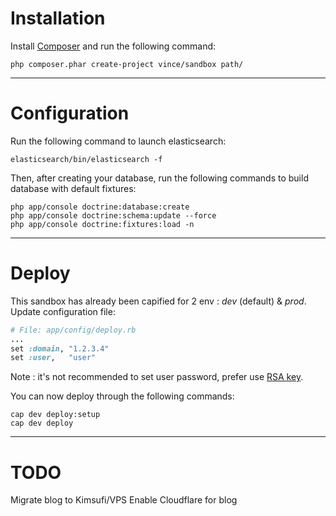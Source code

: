 Installation
============

Install [Composer](http://getcomposer.org/) and run the following command:
```shell
php composer.phar create-project vince/sandbox path/
```

***

Configuration
=============

Run the following command to launch elasticsearch:
```shell
elasticsearch/bin/elasticsearch -f
```

Then, after creating your database, run the following commands to build database with default fixtures:
```shell
php app/console doctrine:database:create
php app/console doctrine:schema:update --force
php app/console doctrine:fixtures:load -n
```

***

Deploy
======

This sandbox has already been capified for 2 env : _dev_ (default) & _prod_. Update configuration file:
```ruby
# File: app/config/deploy.rb
...
set :domain, "1.2.3.4"
set :user,   "user"
```

Note : it's not recommended to set user password, prefer use [RSA key](http://www.caxy.com/blog/2008/04/getting-authorized_keys-to-work-logging-in-without-a-password-in-linux/).

You can now deploy through the following commands:
```shell
cap dev deploy:setup
cap dev deploy
```

***

TODO
====

Migrate blog to Kimsufi/VPS
Enable Cloudflare for blog